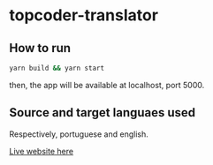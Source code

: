 # topcoder-translator

## How to run

```sh
yarn build && yarn start
```

then, the app will be available at localhost, port 5000.

## Source and target languaes used

Respectively, portuguese and english.

[Live website here](https://euromoon.github.io/topcoder-translator/)
